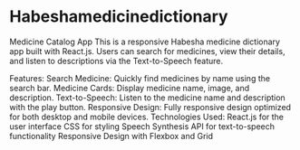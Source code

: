 # Habeshamedicinedictionary
Medicine Catalog App
This is a responsive Habesha medicine dictionary app built with React.js. Users can search for medicines, view their details, and listen to descriptions via the Text-to-Speech feature.

Features:
  Search Medicine: Quickly find medicines by name using the search bar.
  Medicine Cards: Display medicine name, image, and description.
  Text-to-Speech: Listen to the medicine name and description with the play button.
  Responsive Design: Fully responsive design optimized for both desktop and mobile devices.
Technologies Used:
  React.js for the user interface
  CSS for styling
  Speech Synthesis API for text-to-speech functionality
  Responsive Design with Flexbox and Grid
